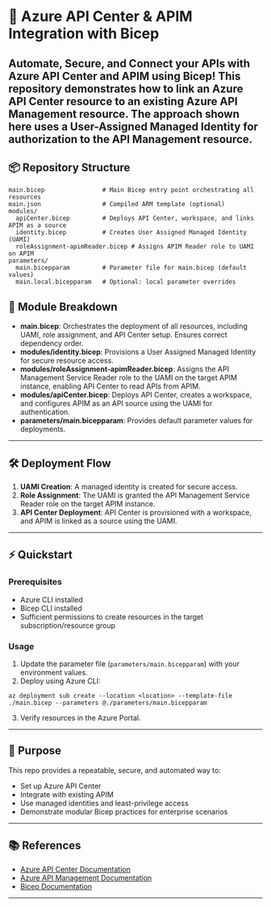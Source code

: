 # 🚀 Azure API Center & APIM Integration with Bicep
**Automate, Secure, and Connect your APIs with Azure API Center and APIM using Bicep!**
This repository demonstrates how to link an Azure API Center resource to an existing Azure API Management resource.  The approach shown here uses a User-Assigned Managed Identity for authorization to the API Management resource.
---

## 📦 Repository Structure


```text
main.bicep                # Main Bicep entry point orchestrating all resources
main.json                 # Compiled ARM template (optional)
modules/
  apiCenter.bicep         # Deploys API Center, workspace, and links APIM as a source
  identity.bicep          # Creates User Assigned Managed Identity (UAMI)
  roleAssignment-apimReader.bicep # Assigns APIM Reader role to UAMI on APIM
parameters/
  main.bicepparam         # Parameter file for main.bicep (default values)
  main.local.bicepparam   # Optional: local parameter overrides
```

## 🧩 Module Breakdown

- **main.bicep**: Orchestrates the deployment of all resources, including UAMI, role assignment, and API Center setup. Ensures correct dependency order.
- **modules/identity.bicep**: Provisions a User Assigned Managed Identity for secure resource access.
- **modules/roleAssignment-apimReader.bicep**: Assigns the API Management Service Reader role to the UAMI on the target APIM instance, enabling API Center to read APIs from APIM.
- **modules/apiCenter.bicep**: Deploys API Center, creates a workspace, and configures APIM as an API source using the UAMI for authentication.
- **parameters/main.bicepparam**: Provides default parameter values for deployments.

---

## 🛠️ Deployment Flow

1. **UAMI Creation**: A managed identity is created for secure access.
2. **Role Assignment**: The UAMI is granted the API Management Service Reader role on the target APIM instance.
3. **API Center Deployment**: API Center is provisioned with a workspace, and APIM is linked as a source using the UAMI.

---

## ⚡ Quickstart

### Prerequisites

- Azure CLI installed
- Bicep CLI installed
- Sufficient permissions to create resources in the target subscription/resource group

### Usage


1. Update the parameter file (`parameters/main.bicepparam`) with your environment values.
2. Deploy using Azure CLI:
  ```pwsh
  az deployment sub create --location <location> --template-file ./main.bicep --parameters @./parameters/main.bicepparam
  ```
3. Verify resources in the Azure Portal.

---

## 🎯 Purpose

This repo provides a repeatable, secure, and automated way to:
- Set up Azure API Center
- Integrate with existing APIM
- Use managed identities and least-privilege access
- Demonstrate modular Bicep practices for enterprise scenarios

---

## 📚 References

- [Azure API Center Documentation](https://learn.microsoft.com/en-us/azure/api-center/)
- [Azure API Management Documentation](https://learn.microsoft.com/en-us/azure/api-management/)
- [Bicep Documentation](https://learn.microsoft.com/en-us/azure/azure-resource-manager/bicep/)

---
